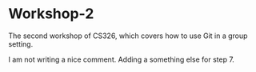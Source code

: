 # Workshop-2

The second workshop of CS326, which covers how to use Git in a group setting.

I am not writing a nice comment. Adding a something else for step 7.
